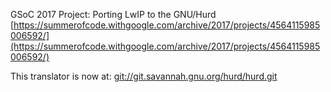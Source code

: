 GSoC 2017 Project: Porting LwIP to the GNU/Hurd  
[https://summerofcode.withgoogle.com/archive/2017/projects/4564115985006592/](https://summerofcode.withgoogle.com/archive/2017/projects/4564115985006592/)

This translator is now at:
[git://git.savannah.gnu.org/hurd/hurd.git](git://git.savannah.gnu.org/hurd/hurd.git)
